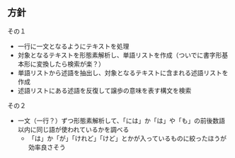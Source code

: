 ## 方針

その１

- 一行に一文となるようにテキストを処理
- 対象となるテキストを形態素解析し、単語リストを作成（ついでに書字形基本形に変換したら検索が楽？）
- 単語リストから述語を抽出し、対象となるテキストに含まれる述語リストを作成
- 述語リストにある述語を反復して譲歩の意味を表す構文を検索

その２

- 一文（一行？）ずつ形態素解析して、「には」か「は」や「も」の前後数語以内に同じ語が使われているかを調べる
  - 「は」か「が」「けれど」「けど」とかが入っているものに絞ったほうが効率良さそう
